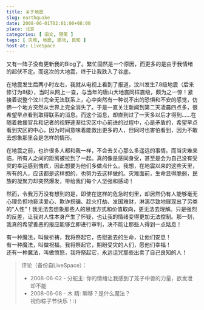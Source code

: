 ```yaml
---
title: 关于地震
slug: earthquake
date: 2008-06-01T02:01:00+08:00
place: 北京
categories: [ 旧文, 随笔 ]
tags: [ 灾难, 地震, 感动, 良知 ]
host-at: LiveSpace
---
```

又有一阵子没有更新我的Blog了。繁忙固然是一个原因，而更多的是由于我情绪的起伏不定。而这次的大地震，终于让我跌入了谷底。

在地震发生后两小时左右，我就从电视上看到了报道，汶川发生7.8级地震（后来修订为8级），当时从网上一查，与当年的唐山大地震同样震级，颇为之一惊！紧接着说整个汶川完全无法联系上，心中突然有一种说不出的恐惧和不安的感觉，仿佛一个地方突然从世界上完全消失了。于是一直关注新闻到第二天凌晨四点多，很希望早点看到取得联系的消息。而这个消息，却直到过了一天多以后才得到……在随着救援官兵和记者的视野逐渐往灾区中心前进的过程中，心是矛盾的，希望早点看到灾区的中心，因为时间意味着能救出更多的人，但同时也害怕看到，因为不敢去想象那里会是怎样的情形。

在地震之前，也许很多人都和我一样，不会去关心那么多遥远的事情。而当灾难来临，所有人之间的距离被拉到了一起。真的像是感同身受，甚至是会为自己没有受灾的幸运感到愧疚，因此想要为他们多做点什么。我想，在地震以来的这些天里，所有的人，应该都是这样想的，也努力去这样做的。灾难面前，生命显得脆弱，民族的凝聚力却突然爆发，带给我们每个人坚强和感动！

然而，令我万万没有想到的是，即使在这样的危急时刻里，却居然仍有人能够毫无心理负担地亵渎爱心、欺诈拐骗、趁火打劫、发国难财，淋漓尽致地展现出了另类的“人性”！我无法去想象那些人的思维方式和价值取向，更无法去理解。只是强烈的反差，让我对人性本身产生了怀疑，也让我的情绪变得更加无法控制。那一刻，我真的希望善恶的报应能够立即进行审判，决不能让那些人得到一点姑息！

有一种魔法，叫做祈祷，我将祭起它，告慰逝去的生命，让他们安息！<br>
有一种魔法，叫做祝福，我将祭起它，期盼受灾的人们，愿他们幸福！<br>
还有一种魔法，叫做愤怒，我将祭起它，永远诅咒那些出卖了自己良知的人！

> 评论（备份自LiveSpace）：
>
> * 2008-06-02 - 分舵主: 你的情绪让我感到了笼子中兽的力量，欲发泄却不能
> * 2008-06-08 - 木 精: 瞬移？是什么魔法？<br>祝你粽子节快乐！:)
